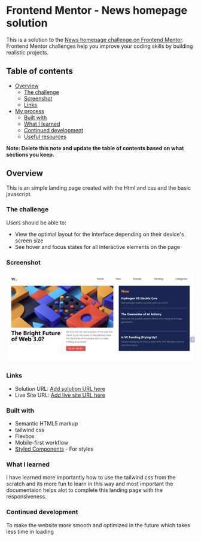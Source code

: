 # Frontend Mentor - News homepage solution

This is a solution to the [News homepage challenge on Frontend Mentor](https://www.frontendmentor.io/challenges/news-homepage-H6SWTa1MFl). Frontend Mentor challenges help you improve your coding skills by building realistic projects.

## Table of contents

- [Overview](#overview)
  - [The challenge](#the-challenge)
  - [Screenshot](#screenshot)
  - [Links](#links)
- [My process](#my-process)
  - [Built with](#built-with)
  - [What I learned](#what-i-learned)
  - [Continued development](#continued-development)
  - [Useful resources](#useful-resources)

**Note: Delete this note and update the table of contents based on what sections you keep.**

## Overview

This is an simple landing page created with the Html and css and the basic javascript.

### The challenge

Users should be able to:

- View the optimal layout for the interface depending on their device's screen size
- See hover and focus states for all interactive elements on the page

### Screenshot

![alt text](image-1.png)

### Links

- Solution URL: [Add solution URL here](https://github.com/akash24480/https---github.com-akash24480-landing-Page/)
- Live Site URL: [Add live site URL here](https://akash24480.github.io/https---github.com-akash24480-landing-Page/)

### Built with

- Semantic HTML5 markup
- tailwind css
- Flexbox
- Mobile-first workflow
- [Styled Components](https://tailwindcss.com/) - For styles

### What I learned

I have learned more importantly how to use the tailwind css from the scratch and its more fun to learn in this way and most important the documentaion helps alot to complete this landing page with the responsiveness.

### Continued development

To make the website more smooth and optimized in the future which takes less time in loading
